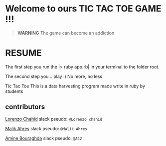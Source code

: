 # Welcome to ours TIC TAC TOE GAME !!!

> **WARNING** The game can become an addiction 

# RESUME

The first step you run the |> ruby app.rb| in your terminal to the folder root.

The second step you... play :) No more, no less


Tic Tac Toe
This is a data harvesting program made write in ruby by students

## contributors
[Lorenzo Chahid](https://github.com/modeuil) slack pseudo: `@Lorenzo chahid`

[Malik Ahres](https://github.com/Malik42) slack pseudo: `@Malik Ahres`

[Amine Bouraghda](https://github.com/Amine42) slack pseudo: `@A42`

